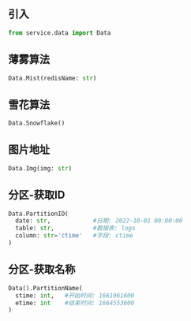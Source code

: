 ## 引入
```python
from service.data import Data
```

## 薄雾算法
```python
Data.Mist(redisName: str)
```

## 雪花算法
```python
Data.Snowflake()
```

## 图片地址
```python
Data.Img(img: str)
```

## 分区-获取ID
```python
Data.PartitionID(
  date: str,            #日期: 2022-10-01 00:00:00
  table: str,           #数据表: logs
  column: str='ctime'   #字段: ctime
)
```

## 分区-获取名称
```python
Data().PartitionName(
  stime: int,   #开始时间: 1661961600
  etime: int    #结束时间: 1664553600
)
```
